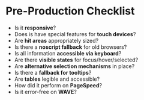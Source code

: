 # Pre-Production Checklist
* Is it **responsive**?
* Does is have special features for **touch devices**?
* Are **hit areas** appropriately sized?
* Is there a **noscript fallback** for old browsers?
* Is all information **accessible via keyboard**?
* Are there **visible states** for focus/hover/selected?
* Are **alternative selection mechanisms** in place?
* Is there a **fallback for tooltips**?
* Are **tables** legible and accessible?
* How did it perform on **PageSpeed**?
* Is it error-free on **WAVE**?